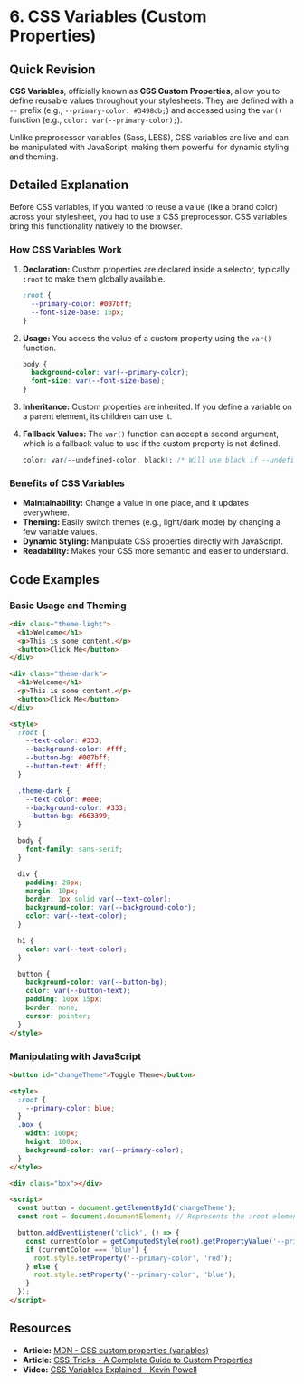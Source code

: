 
# 6. CSS Variables (Custom Properties)

## Quick Revision

**CSS Variables**, officially known as **CSS Custom Properties**, allow you to define reusable values throughout your stylesheets. They are defined with a `--` prefix (e.g., `--primary-color: #3498db;`) and accessed using the `var()` function (e.g., `color: var(--primary-color);`).

Unlike preprocessor variables (Sass, LESS), CSS variables are live and can be manipulated with JavaScript, making them powerful for dynamic styling and theming.

## Detailed Explanation

Before CSS variables, if you wanted to reuse a value (like a brand color) across your stylesheet, you had to use a CSS preprocessor. CSS variables bring this functionality natively to the browser.

### How CSS Variables Work

1.  **Declaration:** Custom properties are declared inside a selector, typically `:root` to make them globally available.

    ```css
    :root {
      --primary-color: #007bff;
      --font-size-base: 16px;
    }
    ```

2.  **Usage:** You access the value of a custom property using the `var()` function.

    ```css
    body {
      background-color: var(--primary-color);
      font-size: var(--font-size-base);
    }
    ```

3.  **Inheritance:** Custom properties are inherited. If you define a variable on a parent element, its children can use it.

4.  **Fallback Values:** The `var()` function can accept a second argument, which is a fallback value to use if the custom property is not defined.

    ```css
    color: var(--undefined-color, black); /* Will use black if --undefined-color is not set */
    ```

### Benefits of CSS Variables

*   **Maintainability:** Change a value in one place, and it updates everywhere.
*   **Theming:** Easily switch themes (e.g., light/dark mode) by changing a few variable values.
*   **Dynamic Styling:** Manipulate CSS properties directly with JavaScript.
*   **Readability:** Makes your CSS more semantic and easier to understand.

## Code Examples

### Basic Usage and Theming

```html
<div class="theme-light">
  <h1>Welcome</h1>
  <p>This is some content.</p>
  <button>Click Me</button>
</div>

<div class="theme-dark">
  <h1>Welcome</h1>
  <p>This is some content.</p>
  <button>Click Me</button>
</div>

<style>
  :root {
    --text-color: #333;
    --background-color: #fff;
    --button-bg: #007bff;
    --button-text: #fff;
  }

  .theme-dark {
    --text-color: #eee;
    --background-color: #333;
    --button-bg: #663399;
  }

  body {
    font-family: sans-serif;
  }

  div {
    padding: 20px;
    margin: 10px;
    border: 1px solid var(--text-color);
    background-color: var(--background-color);
    color: var(--text-color);
  }

  h1 {
    color: var(--text-color);
  }

  button {
    background-color: var(--button-bg);
    color: var(--button-text);
    padding: 10px 15px;
    border: none;
    cursor: pointer;
  }
</style>
```

### Manipulating with JavaScript

```html
<button id="changeTheme">Toggle Theme</button>

<style>
  :root {
    --primary-color: blue;
  }
  .box {
    width: 100px;
    height: 100px;
    background-color: var(--primary-color);
  }
</style>

<div class="box"></div>

<script>
  const button = document.getElementById('changeTheme');
  const root = document.documentElement; // Represents the :root element

  button.addEventListener('click', () => {
    const currentColor = getComputedStyle(root).getPropertyValue('--primary-color').trim();
    if (currentColor === 'blue') {
      root.style.setProperty('--primary-color', 'red');
    } else {
      root.style.setProperty('--primary-color', 'blue');
    }
  });
</script>
```

## Resources

*   **Article:** [MDN - CSS custom properties (variables)](https://developer.mozilla.org/en-US/docs/Web/CSS/Using_CSS_custom_properties)
*   **Article:** [CSS-Tricks - A Complete Guide to Custom Properties](https://css-tricks.com/a-complete-guide-to-custom-properties/)
*   **Video:** [CSS Variables Explained - Kevin Powell](https://www.youtube.com/watch?v=static-relative-absolute-fixed-sticky)
